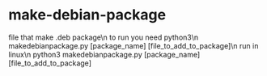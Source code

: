 # make-debian-package
file that make .deb package\n
to run you need python3\n
makedebianpackage.py [package_name] [file_to_add_to_package]\n
run in linux\n
  python3 makedebianpackage.py [package_name] [file_to_add_to_package]
